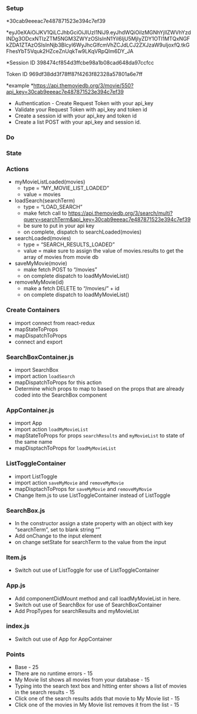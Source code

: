 
### Setup
<!-- * Get your api key from the themoviedb.org -->

*30cab9eeeac7e487871523e394c7ef39

*eyJ0eXAiOiJKV1QiLCJhbGciOiJIUzI1NiJ9.eyJhdWQiOiIzMGNhYjllZWVhYzdlNDg3ODcxNTIzZTM5NGM3ZWYzOSIsInN1YiI6IjU5MjIyZDY1OTI1MTQxNGFkZDA1ZTAzOSIsInNjb3BlcyI6WyJhcGlfcmVhZCJdLCJ2ZXJzaW9uIjoxfQ.tkGFhesYbT5Vquk2HZceZnUqkTw9LKqVRpQIm6DY_JA


*Session ID
398474cf854d3ffcbe98a1b08cad648da97ccfcc

Token ID
969df38dd3f78ff87f4263f82328a57801a6e7ff

*example
*https://api.themoviedb.org/3/movie/550?api_key=30cab9eeeac7e487871523e394c7ef39
<!-- * Fork, Clone, yarn install, yarn start -->

* Authentication - Create Request Token with your api_key
* Validate your Request Token with api_key and token id
* Create a session id with your api_key and token id
* Create a list POST with your api_key and session id.

### Do

<!-- ### Components
* Create presentational components as defined by comments such as  {/*  <Navigation>   */}
* Import and use components in App.js
* Navigation.js
* UserProfile.js -->

### State
<!-- * In state.js file
* Create our state object with properties
    * searchResults: []
    * myMovieList: [] -->
<!-- * export state object -->

<!-- ### Reducers
* In reducers/index.js
* Create reducers functions for all state
* Parameters - state, action
* Remember default value
* Import combineReducers from redux
* Combine reducers and export -->

<!-- ### Create Reducers
* myMovieList
    * Look for the action “MY_MOVIE_LIST_LOADED”
    * return the value
* searchResults
    * Look for the action “SEARCH_RESULTS_LOADED”
    * return the value -->

<!-- ### Store
* Create our standard store.js file
* Use redux-thunk middleware
* Import reducers
* create store and export -->

<!-- ### index.js
* import Provider and wrap App
* import store and assign to store prop -->

### Actions
<!-- * remember to export your actions
* loadMyMovieList()
    * type = “LOAD_MY_MOVIE_LIST”
    * make fetch call to “/movies”
    * on complete, dispatch to myMovieListLoaded(movies) -->
* myMovieListLoaded(movies)
    * type = “MY_MOVIE_LIST_LOADED”
    * value = movies
* loadSearch(searchTerm)
    * type = “LOAD_SEARCH”
    * make fetch call to https://api.themoviedb.org/3/search/multi?query=searchTerm&api_key=30cab9eeeac7e487871523e394c7ef39
    * be sure to put in your api key
    * on complete, dispatch to searchLoaded(movies)
* searchLoaded(movies)
    * type = “SEARCH_RESULTS_LOADED”
    * value = make sure to assign the value of movies.results to get the array of movies from movie db
* saveMyMovie(movie)
    * make fetch POST to “/movies”
    * on complete dispatch to loadMyMovieList()
* removeMyMovie(id)
    * make a fetch DELETE to “/movies/” + id
    * on complete dispatch to loadMyMovieList()


### Create Containers
* import connect from react-redux
* mapStateToProps
* mapDispatchToProps
* connect and export

### SearchBoxContainer.js
* import SearchBox
* import action `loadSearch`
* mapDispatchToProps for this action
* Determine which props to map to based on the props that are already coded into the SearchBox component

### AppContainer.js
* import App
* import action `loadMyMovieList`
* mapStateToProps for props `searchResults` and `myMovieList` to state of the same name
* mapDisptachToProps for `loadMyMovieList`

### ListToggleContainer
* import ListToggle
* import action `saveMyMovie` and `removeMyMovie`
* mapDisptachToProps for `saveMyMovie` and `removeMyMovie`
* Change Item.js to use ListToggleContainer instead of ListToggle

### SearchBox.js
* In the constructor assign a state property with an object with key “searchTerm”, set to blank string “”
* Add onChange to the input element
* on change setState for searchTerm to the value from the input

### Item.js
* Switch out use of ListToggle for use of ListToggleContainer

### App.js
* Add componentDidMount method and call loadMyMovieList in here.
* Switch out use of SearchBox for use of SearchBoxContainer
* Add PropTypes for searchResults and myMovieList

### index.js
* Switch out use of App for AppContainer

### Points
* Base - 25
* There are no runtime errors - 15
* My Movie list shows all movies from your database - 15
* Typing into the search text box and hitting enter shows a list of movies in the search results - 15
* Click one of the search results adds that movie to My Movie list - 15
* Click one of the movies in My Movie list removes it from the list - 15
